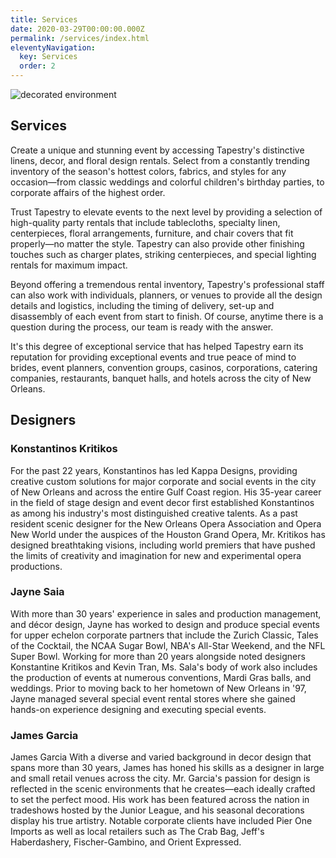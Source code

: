 ```yaml
---
title: Services
date: 2020-03-29T00:00:00.000Z
permalink: /services/index.html
eleventyNavigation:
  key: Services
  order: 2
---
```


<img class="photo fullwidth" src="/static/img/services-bluetree-1000.jpg" alt="decorated environment">

<h2 class="color-003366">Services</h2>

Create a unique and stunning event by accessing Tapestry's distinctive linens, decor, and floral design rentals. Select from a constantly trending inventory of the season's hottest colors, fabrics, and styles for any occasion—from classic weddings and colorful children's birthday parties, to corporate affairs of the highest order.

Trust Tapestry to elevate events to the next level by providing a selection of high-quality party rentals that include tablecloths, specialty linen, centerpieces, floral arrangements, furniture, and chair covers that fit properly—no matter the style. Tapestry can also provide other finishing touches such as charger plates, striking centerpieces, and special lighting rentals for maximum impact.

Beyond offering a tremendous rental inventory, Tapestry's professional staff can also work with individuals, planners, or venues to provide all the design details and logistics, including the timing of delivery, set-up and disassembly of each event from start to finish. Of course, anytime there is a question during the process, our team is ready with the answer.

It's this degree of exceptional service that has helped Tapestry earn its reputation for providing exceptional events and true peace of mind to brides, event planners, convention groups, casinos, corporations, catering companies, restaurants, banquet halls, and hotels across the city of New Orleans.

<h2 class="designers color-003366">Designers</h2>

### Konstantinos Kritikos
                            
For the past 22 years, Konstantinos has led Kappa Designs, providing creative custom solutions for major corporate and social events in the city of New Orleans and across the entire Gulf Coast region. His 35-year career in the field of stage design and event decor first established Konstantinos as among his industry's most distinguished creative talents. As a past resident scenic designer for the New Orleans Opera Association and Opera New World under the auspices of the Houston Grand Opera, Mr. Kritikos has designed breathtaking visions, including world premiers that have pushed the limits of creativity and imagination for new and experimental opera productions.

### Jayne Saia

With more than 30 years' experience in sales and production management, and décor design, Jayne has worked to design and produce special events for upper echelon corporate partners that include the Zurich Classic, Tales of the Cocktail, the NCAA Sugar Bowl, NBA's All-Star Weekend, and the NFL Super Bowl. Working for more than 20 years alongside noted designers Konstantine Kritikos and Kevin Tran, Ms. Sala's body of work also includes the production of events at numerous conventions, Mardi Gras balls, and weddings. Prior to moving back to her hometown of New Orleans in '97, Jayne managed several special event rental stores where she gained hands-on experience designing and executing special events.

### James Garcia

 James Garcia With a diverse and varied background in decor design that spans more than 30 years, James has honed his skills as a designer in large and small retail venues across the city. Mr. Garcia's passion for design is reflected in the scenic environments that he creates—each ideally crafted to set the perfect mood. His work has been featured across the nation in tradeshows hosted by the Junior League, and his seasonal decorations display his true artistry. Notable corporate clients have included Pier One Imports as well as local retailers such as The Crab Bag, Jeff's Haberdashery, Fischer-Gambino, and Orient Expressed.